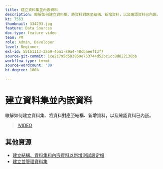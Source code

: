```yaml
---
title: 建立資料集並內嵌資料
description: 瞭解如何建立資料集、將資料對應至結構、新增資料，以及確認資料已內嵌。
kt: 7563
thumbnail: 334293.jpg
feature: Data Sources
doc-type: feature video
team: PM
role: Admin, Developer
level: Beginner
exl-id: 55161113-3a69-4ba1-89a4-48cbaeef13f7
source-git-commit: 1ce21795d583969e753744d52bc1cc8d822130bb
workflow-type: tm+mt
source-wordcount: '89'
ht-degree: 100%

---
```


# 建立資料集並內嵌資料

瞭解如何建立資料集、將資料對應至結構、新增資料，以及確認資料已內嵌。

>[!VIDEO](https://video.tv.adobe.com/v/334293?quality=12)

## 其他資源

* [建立結構、資料集和內嵌資料以新增測試設定檔](https://experienceleague.adobe.com/docs/journey-optimizer/using/orchestrate-journeys/about-journeys/creating-test-profiles.html?lang=zh-Hant)
* [建立並管理資料集](https://experienceleague.adobe.com/docs/experience-platform/catalog/datasets/user-guide.html?lang=zh-Hant)
